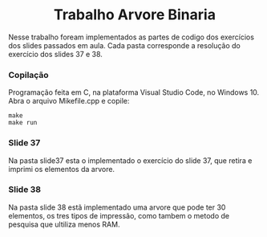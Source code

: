 <h1 align="center">Trabalho Arvore Binaria</h1>
Nesse trabalho foream implementados as partes de codigo dos exercícios dos slides passados em aula. Cada pasta corresponde a resolução do exercício dos slides 37 e 38.

### Copilação

Programação feita em C, na plataforma Visual Studio Code, no Windows 10. Abra o arquivo Mikefile.cpp e copile:
	
    make
    make run
    
### Slide 37

Na pasta slide37 esta o implementado o exercício do slide 37, que retira e imprimi os elementos da arvore.

### Slide 38

Na pasta slide 38 estã implementado uma arvore que pode ter 30 elementos, os tres tipos de impressão, como tambem o metodo de pesquisa que ultiliza menos RAM.
